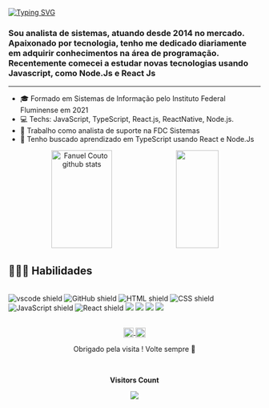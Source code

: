 [![Typing SVG](https://readme-typing-svg.herokuapp.com?font=JetBrains+Mono&weight=600&size=35&pause=1000&center=true&vCenter=true&width=1000&lines=Hello+%F0%9F%A4%9F%2C+I'm+Fanuel+Couto+%F0%9F%98%81)](https://git.io/typing-svg)
<h3>Sou analista de sistemas, atuando desde 2014 no mercado. Apaixonado por tecnologia, tenho me dedicado diariamente em adquirir conhecimentos na área de programação. Recentemente comecei a estudar novas tecnologias usando Javascript, como Node.Js e React Js</h3>
<hr>

- 🎓 Formado em Sistemas de Informação pelo Instituto Federal Fluminense em 2021
- 💻 Techs: JavaScript, TypeScript, React.js, ReactNative, Node.js.
- 🔭 Trabalho como analista de suporte na FDC Sistemas
- 🌱 Tenho buscado aprendizado em TypeScript usando React e Node.Js

<div align="center">
    <img width="49%" height="195px" src="https://github-readme-stats.vercel.app/api?username=fanuelcouto99&show_icons=true&theme=radical)/api?username=fanuelcouto99&show_icons=true&count_private=true&hide_border=true&title_color=00bfbf&icon_color=00bfbf&text_color=c9d1d9&bg_color=0d1117" alt="Fanuel Couto github stats" /> 
  <img width="41%" height="195px" src="https://github-readme-stats.vercel.app/api/top-langs/?username=fanuelcouto99&layout=compact" />
</div>

## 🦹🏽‍♂️ Habilidades
<div style="display: inline_block"><br>
  <img src="https://img.shields.io/badge/Visual_Studio_Code-0078D4?style=for-the-badge&logo=visual%20studio%20code&logoColor=white" alt="vscode shield" />
  <img src="https://img.shields.io/badge/GitHub-000000?style=for-the-badge&logo=github&logoColor=white" alt="GitHub shield" />
  <img src="https://img.shields.io/badge/HTML5-E34F26?style=for-the-badge&logo=html5&logoColor=white" alt="HTML shield" />
  <img src="https://img.shields.io/badge/CSS3-1572B6?style=for-the-badge&logo=css3&logoColor=white" alt="CSS shield" />
  <img src="https://img.shields.io/badge/JavaScript-F7DF1E?style=for-the-badge&logo=javascript&logoColor=black" alt="JavaScript shield" />
  <img src="https://img.shields.io/badge/React-20232A?style=for-the-badge&logo=react&logoColor=61DAFB" alt="React shield" />
  <img src="https://img.shields.io/badge/TypeScript-007ACC?style=for-the-badge&logo=typescript&logoColor=white" />
  <img src="https://img.shields.io/badge/React_Native-20232A?style=for-the-badge&logo=react&logoColor=61DAFB" />
  <img src="https://img.shields.io/badge/Tailwind_CSS-06B6D4?style=for-the-badge&logo=tailwindcss&logoColor=white" />
  <img src="https://img.shields.io/badge/prisma_orm-2D3748?style=for-the-badge&logo=prisma&logoColor=white" />
</div>

<div style="display: inline_block"><br>
<p align="center">
  <a href="https://www.linkedin.com/in/fanuel-couto-5937751b9" target="_blank">
    <img align="center" src="https://cdn.jsdelivr.net/npm/simple-icons@3.0.1/icons/linkedin.svg" alt="fanuel-couto-5937751b9" height="20" width="20" />
  </a>
  
  <a href="https://www.instagram.com/fanuelcouto" target="_blank">
    <img align="center" src="https://cdn.jsdelivr.net/npm/simple-icons@3.0.1/icons/instagram.svg" alt="fanuelcouto" height="20" width="20" />
  </a>
</p>
</div>

<p align="center">
  Obrigado pela visita ! Volte sempre 🚀
</p>

<div align="center">
  <br/>
  <p align="centre"><b>Visitors Count</b></p>  
  <p align="center"><img align="center" src="https://profile-counter.glitch.me/{fanuelcouto99}/count.svg" /></p>
  <br/>
  </div>

<!--
**fanuelcouto99/fanuelcouto99** is a ✨ _special_ ✨ repository because its `README.md` (this file) appears on your GitHub profile.

Here are some ideas to get you started:

- 🔭 I’m currently working on ...
- 🌱 I’m currently learning ...
- 👯 I’m looking to collaborate on ...
- 🤔 I’m looking for help with ...
- 💬 Ask me about ...
- 📫 How to reach me: ...
- 😄 Pronouns: ...
- ⚡ Fun fact: ...
-->
